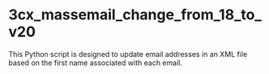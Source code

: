 # 3cx_massemail_change_from_18_to_v20
This Python script is designed to update email addresses in an XML file based on the first name associated with each email.
